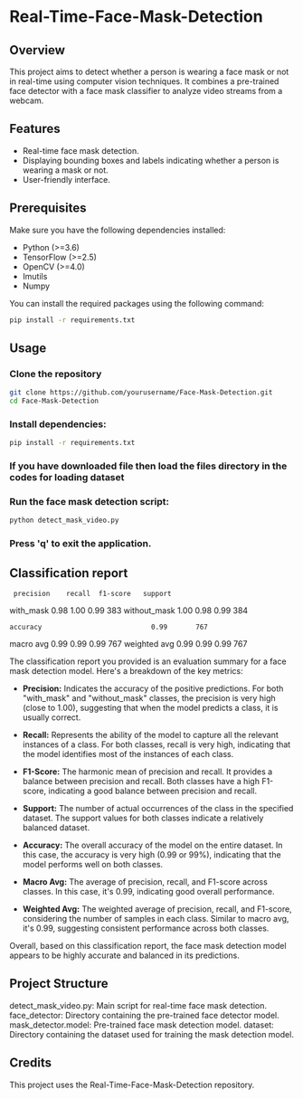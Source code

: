 # Real-Time-Face-Mask-Detection

## Overview

This project aims to detect whether a person is wearing a face mask or not in real-time using computer vision techniques. It combines a pre-trained face detector with a face mask classifier to analyze video streams from a webcam.

## Features

- Real-time face mask detection.
- Displaying bounding boxes and labels indicating whether a person is wearing a mask or not.
- User-friendly interface.

## Prerequisites

Make sure you have the following dependencies installed:

- Python (>=3.6)
- TensorFlow (>=2.5)
- OpenCV (>=4.0)
- Imutils
- Numpy

You can install the required packages using the following command:

```bash
pip install -r requirements.txt
```
## Usage
### Clone the repository

```bash
git clone https://github.com/yourusername/Face-Mask-Detection.git
cd Face-Mask-Detection
```
### Install dependencies:
```bash
pip install -r requirements.txt
```
### If you have downloaded file then load the files directory in the codes for loading dataset

### Run the face mask detection script:
```bash
python detect_mask_video.py
```
### Press 'q' to exit the application.

## Classification report

     precision    recall  f1-score   support

   with_mask       0.98      1.00      0.99       383
without_mask       1.00      0.98      0.99       384

    accuracy                           0.99       767
   macro avg       0.99      0.99      0.99       767
weighted avg       0.99      0.99      0.99       767

The classification report you provided is an evaluation summary for a face mask detection model. Here's a breakdown of the key metrics:

- **Precision:** Indicates the accuracy of the positive predictions. For both "with_mask" and "without_mask" classes, the precision is very high (close to 1.00), suggesting that when the model predicts a class, it is usually correct.

- **Recall:** Represents the ability of the model to capture all the relevant instances of a class. For both classes, recall is very high, indicating that the model identifies most of the instances of each class.

- **F1-Score:** The harmonic mean of precision and recall. It provides a balance between precision and recall. Both classes have a high F1-score, indicating a good balance between precision and recall.

- **Support:** The number of actual occurrences of the class in the specified dataset. The support values for both classes indicate a relatively balanced dataset.

- **Accuracy:** The overall accuracy of the model on the entire dataset. In this case, the accuracy is very high (0.99 or 99%), indicating that the model performs well on both classes.

- **Macro Avg:** The average of precision, recall, and F1-score across classes. In this case, it's 0.99, indicating good overall performance.

- **Weighted Avg:** The weighted average of precision, recall, and F1-score, considering the number of samples in each class. Similar to macro avg, it's 0.99, suggesting consistent performance across both classes.

Overall, based on this classification report, the face mask detection model appears to be highly accurate and balanced in its predictions.


## Project Structure
detect_mask_video.py: Main script for real-time face mask detection.
face_detector: Directory containing the pre-trained face detector model.
mask_detector.model: Pre-trained face mask detection model.
dataset: Directory containing the dataset used for training the mask detection model.
## Credits
This project uses the Real-Time-Face-Mask-Detection repository.


